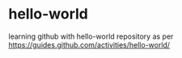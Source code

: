 # hello-world
learning github with hello-world repository as per https://guides.github.com/activities/hello-world/
